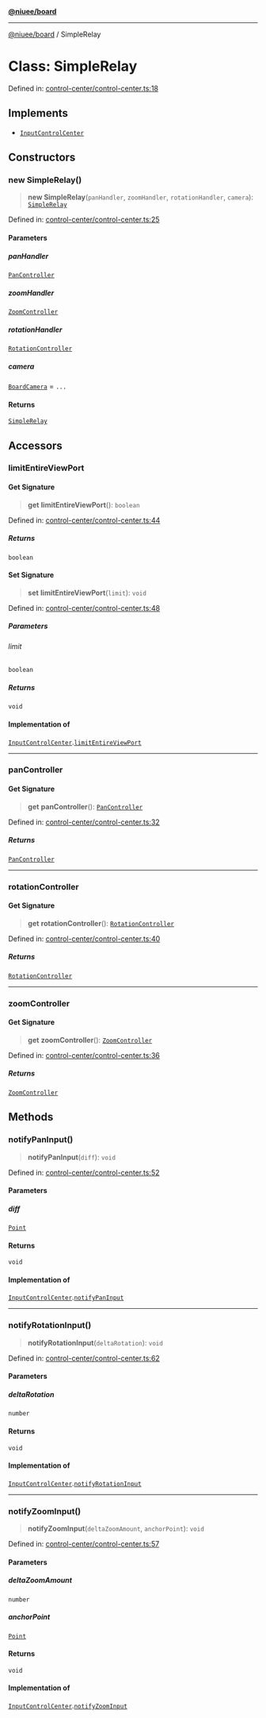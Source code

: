 [**@niuee/board**](../README.md)

***

[@niuee/board](../globals.md) / SimpleRelay

# Class: SimpleRelay

Defined in: [control-center/control-center.ts:18](https://github.com/niuee/board/blob/e6c1edcccf6525a0cc9088782c7c4653e837f533/src/control-center/control-center.ts#L18)

## Implements

- [`InputControlCenter`](../interfaces/InputControlCenter.md)

## Constructors

### new SimpleRelay()

> **new SimpleRelay**(`panHandler`, `zoomHandler`, `rotationHandler`, `camera`): [`SimpleRelay`](SimpleRelay.md)

Defined in: [control-center/control-center.ts:25](https://github.com/niuee/board/blob/e6c1edcccf6525a0cc9088782c7c4653e837f533/src/control-center/control-center.ts#L25)

#### Parameters

##### panHandler

[`PanController`](../interfaces/PanController.md)

##### zoomHandler

[`ZoomController`](../interfaces/ZoomController.md)

##### rotationHandler

[`RotationController`](../interfaces/RotationController.md)

##### camera

[`BoardCamera`](../interfaces/BoardCamera.md) = `...`

#### Returns

[`SimpleRelay`](SimpleRelay.md)

## Accessors

### limitEntireViewPort

#### Get Signature

> **get** **limitEntireViewPort**(): `boolean`

Defined in: [control-center/control-center.ts:44](https://github.com/niuee/board/blob/e6c1edcccf6525a0cc9088782c7c4653e837f533/src/control-center/control-center.ts#L44)

##### Returns

`boolean`

#### Set Signature

> **set** **limitEntireViewPort**(`limit`): `void`

Defined in: [control-center/control-center.ts:48](https://github.com/niuee/board/blob/e6c1edcccf6525a0cc9088782c7c4653e837f533/src/control-center/control-center.ts#L48)

##### Parameters

###### limit

`boolean`

##### Returns

`void`

#### Implementation of

[`InputControlCenter`](../interfaces/InputControlCenter.md).[`limitEntireViewPort`](../interfaces/InputControlCenter.md#limitentireviewport)

***

### panController

#### Get Signature

> **get** **panController**(): [`PanController`](../interfaces/PanController.md)

Defined in: [control-center/control-center.ts:32](https://github.com/niuee/board/blob/e6c1edcccf6525a0cc9088782c7c4653e837f533/src/control-center/control-center.ts#L32)

##### Returns

[`PanController`](../interfaces/PanController.md)

***

### rotationController

#### Get Signature

> **get** **rotationController**(): [`RotationController`](../interfaces/RotationController.md)

Defined in: [control-center/control-center.ts:40](https://github.com/niuee/board/blob/e6c1edcccf6525a0cc9088782c7c4653e837f533/src/control-center/control-center.ts#L40)

##### Returns

[`RotationController`](../interfaces/RotationController.md)

***

### zoomController

#### Get Signature

> **get** **zoomController**(): [`ZoomController`](../interfaces/ZoomController.md)

Defined in: [control-center/control-center.ts:36](https://github.com/niuee/board/blob/e6c1edcccf6525a0cc9088782c7c4653e837f533/src/control-center/control-center.ts#L36)

##### Returns

[`ZoomController`](../interfaces/ZoomController.md)

## Methods

### notifyPanInput()

> **notifyPanInput**(`diff`): `void`

Defined in: [control-center/control-center.ts:52](https://github.com/niuee/board/blob/e6c1edcccf6525a0cc9088782c7c4653e837f533/src/control-center/control-center.ts#L52)

#### Parameters

##### diff

[`Point`](../type-aliases/Point.md)

#### Returns

`void`

#### Implementation of

[`InputControlCenter`](../interfaces/InputControlCenter.md).[`notifyPanInput`](../interfaces/InputControlCenter.md#notifypaninput)

***

### notifyRotationInput()

> **notifyRotationInput**(`deltaRotation`): `void`

Defined in: [control-center/control-center.ts:62](https://github.com/niuee/board/blob/e6c1edcccf6525a0cc9088782c7c4653e837f533/src/control-center/control-center.ts#L62)

#### Parameters

##### deltaRotation

`number`

#### Returns

`void`

#### Implementation of

[`InputControlCenter`](../interfaces/InputControlCenter.md).[`notifyRotationInput`](../interfaces/InputControlCenter.md#notifyrotationinput)

***

### notifyZoomInput()

> **notifyZoomInput**(`deltaZoomAmount`, `anchorPoint`): `void`

Defined in: [control-center/control-center.ts:57](https://github.com/niuee/board/blob/e6c1edcccf6525a0cc9088782c7c4653e837f533/src/control-center/control-center.ts#L57)

#### Parameters

##### deltaZoomAmount

`number`

##### anchorPoint

[`Point`](../type-aliases/Point.md)

#### Returns

`void`

#### Implementation of

[`InputControlCenter`](../interfaces/InputControlCenter.md).[`notifyZoomInput`](../interfaces/InputControlCenter.md#notifyzoominput)

